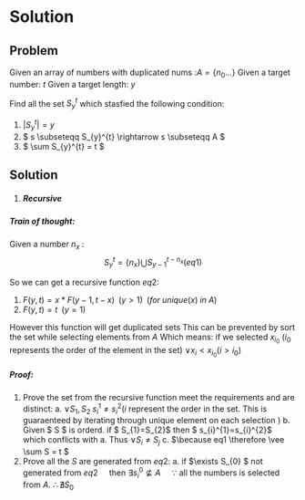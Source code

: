 # Solution
## Problem
Given an array of numbers with duplicated nums :$A = \left \{ n_{0}... \right \}$
Given a target number: $t$
Given a target length: $y$

Find all the set $S_{y}^{t}$ which stasfied the following condition:
1. $\left | S_{y}^{t} \right | = y$ 
2. $  s \subseteqq S_{y}^{t} \rightarrow s \subseteqq A $ 
3. $ \sum S_{y}^{t} = t $

## Solution
1. ##### Recursive

##### Train of thought:

Given a number $n_{x}$ :
$$ 
S_{y}^{t}=\left\{ n_{x} \right\} \bigcup S_{y-1}^{t-n_{x}}(eq1)
$$

So we can get a recursive function $eq2$:
1. $F(y,t)=x*F(y-1,t-x)\;\;(y>1)\;\;(for\;unique(x)\;in\;A)$
2. $F(y,t)=t\;\; (y=1)$

However this function will get duplicated sets
This can be prevented by sort the set while selecting elements from $A$
Which means:
if we selected $x_{i_{0}}$ ($i_{0}$ represents the order of the element in the set) $\vee x_{i}<x_{i_{0}}(i>i_{0})$

##### Proof:
1. Prove the set from the recursive function meet the requirements and are distinct:
a. $\vee S_{1},S_{2}\;s_{i}^{1}\neq s_{i}^{2}$($i$ represent the order in the set. This is guaraenteed by iterating through unique element on each selection )
b. Given $ S $ is orderd. if $  S_{1}=S_{2}$ then $ s_{i}^{1}=s_{i}^{2}$ which conflicts with a. Thus $\vee S_{i} \neq S_{j}$
c. $\because eq1 \therefore \vee \sum S = t $
2. Prove all the $S$ are generated from $eq2$:
a. if $\exists S_{0} $ not generated from $eq2$
&nbsp;&nbsp;&nbsp;&nbsp;then $\exists s_{i}^{0} \nsubseteq A$
&nbsp;&nbsp;&nbsp;&nbsp;$\because$ all the numbers is selected from $A$. $\therefore \nexists S_{0}$